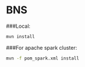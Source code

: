 # BNS

###Local:
```bash
mvn install
```
###For apache spark cluster:
```bash
mvn -f pom_spark.xml install
```